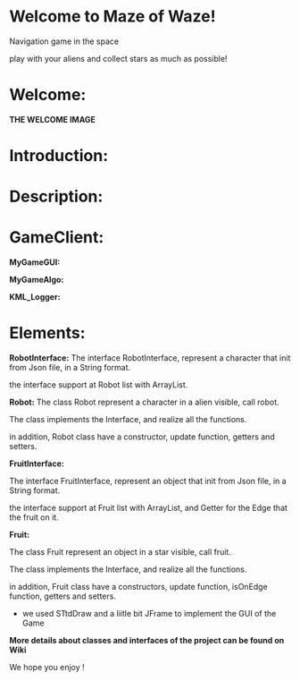 # Welcome to Maze of Waze!

Navigation game in the space

play with your aliens and collect stars as much as possible!





# Welcome:

 **THE WELCOME IMAGE**
 
# Introduction:

# Description:






# GameClient:

**MyGameGUI:**

**MyGameAlgo:**

**KML_Logger:**







# Elements:

**RobotInterface:**
The interface RobotInterface, represent a character that init from Json file, in a String format.

the interface support at Robot list with ArrayList.

**Robot:**
The class Robot represent a character in a alien visible, call robot.

The class implements the Interface, and realize all the functions.

in addition, Robot class have a constructor, update function, getters and setters.

**FruitInterface:**

The interface FruitInterface, represent an object that init from Json file, in a String format.

the interface support at Fruit list with ArrayList, and Getter for the Edge that the fruit on it.

**Fruit:**

The class Fruit represent an object in a star visible, call fruit.

The class implements the Interface, and realize all the functions.

in addition, Fruit class have a constructors, update function, isOnEdge function, getters and setters.





* we used STtdDraw and a liitle bit JFrame to implement the GUI of the Game

**More details about classes and interfaces of the project can be found on Wiki**

We hope you enjoy !
